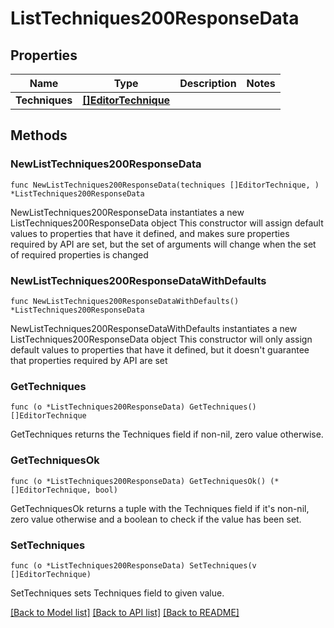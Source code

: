 # ListTechniques200ResponseData

## Properties

Name | Type | Description | Notes
------------ | ------------- | ------------- | -------------
**Techniques** | [**[]EditorTechnique**](EditorTechnique.md) |  | 

## Methods

### NewListTechniques200ResponseData

`func NewListTechniques200ResponseData(techniques []EditorTechnique, ) *ListTechniques200ResponseData`

NewListTechniques200ResponseData instantiates a new ListTechniques200ResponseData object
This constructor will assign default values to properties that have it defined,
and makes sure properties required by API are set, but the set of arguments
will change when the set of required properties is changed

### NewListTechniques200ResponseDataWithDefaults

`func NewListTechniques200ResponseDataWithDefaults() *ListTechniques200ResponseData`

NewListTechniques200ResponseDataWithDefaults instantiates a new ListTechniques200ResponseData object
This constructor will only assign default values to properties that have it defined,
but it doesn't guarantee that properties required by API are set

### GetTechniques

`func (o *ListTechniques200ResponseData) GetTechniques() []EditorTechnique`

GetTechniques returns the Techniques field if non-nil, zero value otherwise.

### GetTechniquesOk

`func (o *ListTechniques200ResponseData) GetTechniquesOk() (*[]EditorTechnique, bool)`

GetTechniquesOk returns a tuple with the Techniques field if it's non-nil, zero value otherwise
and a boolean to check if the value has been set.

### SetTechniques

`func (o *ListTechniques200ResponseData) SetTechniques(v []EditorTechnique)`

SetTechniques sets Techniques field to given value.



[[Back to Model list]](../README.md#documentation-for-models) [[Back to API list]](../README.md#documentation-for-api-endpoints) [[Back to README]](../README.md)


